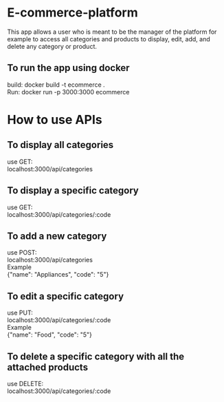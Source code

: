 <h1></B> E-commerce-platform</h1>
<p>This app allows a user who is meant to be the manager of the platform for example to access all categories and products to display, edit, add, and delete any category or product.  </p>

<h2>To run the app using docker</h2>
build: docker build -t ecommerce .<br>
Run: docker run -p 3000:3000 ecommerce

<h1>How to use APIs</h1>
<h2>To display all categories</h2>
use GET:<br>localhost:3000/api/categories<br>
<h2>To display a specific category</h2>
use GET:<br>localhost:3000/api/categories/:code<br>
<h2>To add a new category</h2>
use POST:<br>localhost:3000/api/categories<br>
Example<br>{"name": "Appliances",
"code": "5"}
<h2>To edit a specific category</h2>
use PUT:<br>localhost:3000/api/categories/:code<br>
Example<br>{"name": "Food",
"code": "5"}
<h2>To delete a specific category with all the attached products</h2>
use DELETE:<br>localhost:3000/api/categories/:code<br>
